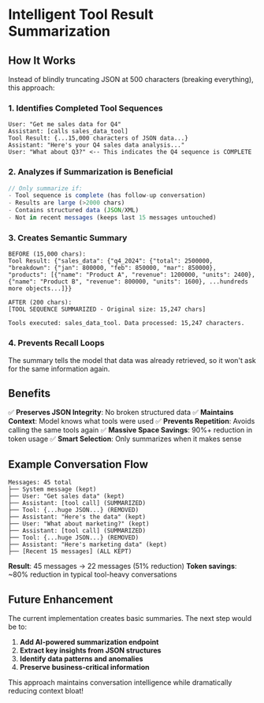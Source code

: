 # Intelligent Tool Result Summarization

## How It Works

Instead of blindly truncating JSON at 500 characters (breaking everything), this approach:

### 1. **Identifies Completed Tool Sequences**

```
User: "Get me sales data for Q4"
Assistant: [calls sales_data_tool]
Tool Result: {...15,000 characters of JSON data...}
Assistant: "Here's your Q4 sales data analysis..."
User: "What about Q3?" <-- This indicates the Q4 sequence is COMPLETE
```

### 2. **Analyzes if Summarization is Beneficial**

```typescript
// Only summarize if:
- Tool sequence is complete (has follow-up conversation)
- Results are large (>2000 chars)
- Contains structured data (JSON/XML)
- Not in recent messages (keeps last 15 messages untouched)
```

### 3. **Creates Semantic Summary**

```
BEFORE (15,000 chars):
Tool Result: {"sales_data": {"q4_2024": {"total": 2500000, "breakdown": {"jan": 800000, "feb": 850000, "mar": 850000}, "products": [{"name": "Product A", "revenue": 1200000, "units": 2400}, {"name": "Product B", "revenue": 800000, "units": 1600}, ...hundreds more objects...]}}

AFTER (200 chars):
[TOOL SEQUENCE SUMMARIZED - Original size: 15,247 chars]

Tools executed: sales_data_tool. Data processed: 15,247 characters.
```

### 4. **Prevents Recall Loops**

The summary tells the model that data was already retrieved, so it won't ask for the same information again.

## Benefits

✅ **Preserves JSON Integrity**: No broken structured data
✅ **Maintains Context**: Model knows what tools were used
✅ **Prevents Repetition**: Avoids calling the same tools again
✅ **Massive Space Savings**: 90%+ reduction in token usage
✅ **Smart Selection**: Only summarizes when it makes sense

## Example Conversation Flow

```
Messages: 45 total
├── System message (kept)
├── User: "Get sales data" (kept)
├── Assistant: [tool call] (SUMMARIZED)
├── Tool: {...huge JSON...} (REMOVED)
├── Assistant: "Here's the data" (kept)
├── User: "What about marketing?" (kept)
├── Assistant: [tool call] (SUMMARIZED)
├── Tool: {...huge JSON...} (REMOVED)
├── Assistant: "Here's marketing data" (kept)
├── [Recent 15 messages] (ALL KEPT)
```

**Result**: 45 messages → 22 messages (51% reduction)
**Token savings**: ~80% reduction in typical tool-heavy conversations

## Future Enhancement

The current implementation creates basic summaries. The next step would be to:

1. **Add AI-powered summarization endpoint**
2. **Extract key insights from JSON structures**
3. **Identify data patterns and anomalies**
4. **Preserve business-critical information**

This approach maintains conversation intelligence while dramatically reducing context bloat!
